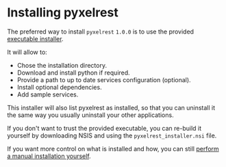 # Installing pyxelrest

The preferred way to install `pyxelrest` `1.0.0` is to use the provided [executable installer](https://raw.githubusercontent.com/Colin-b/pyxelrest/master/pyxelrest_installer-1.0.0.exe).

It will allow to:
 * Chose the installation directory.
 * Download and install python if required.
 * Provide a path to up to date services configuration (optional).
 * Install optional dependencies.
 * Add sample services.

This installer will also list pyxelrest as installed, so that you can uninstall it the same way you usually uninstall your other applications.

If you don't want to trust the provided executable, you can re-build it yourself by downloading NSIS and using the `pyxelrest_installer.nsi` file.

If you want more control on what is installed and how, you can still [perform a manual installation yourself](/docs/installation/custom.md).
